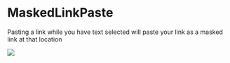 # MaskedLinkPaste

Pasting a link while you have text selected will paste your link as a masked link at that location

![](https://github.com/Rivercord/Rivercord/assets/78964224/1d3be2c6-7957-44c9-92ec-551069d46c02)
